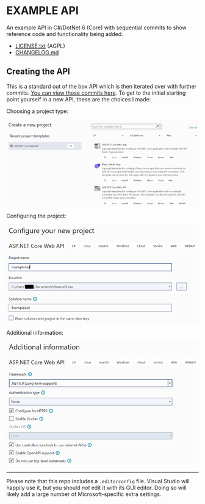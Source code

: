 # EXAMPLE API

An example API in C#/DotNet 6 (Core) with sequential commits to show reference code and functionality being added.

- [LICENSE.txt](./LICENSE.txt) (AGPL)
- [CHANGELOG.md](./CHANGELOG.md)

## Creating the API

This is a standard out of the box API which is then iterated over with further commits.
[You can view those commits here](https://github.com/kcartlidge/ExampleApi/commits/main).
To get to the initial starting point yourself in a new API, these are the choices I made:

Choosing a project type:

![Project Type](./Screenshots/01-Creating-a-New-Solution--Project-Type.png)

Configuring the project:

![Configure Project](./Screenshots/02-Creating-a-New-Solution--Configure-Project.png)

Additional information:

![Additional Information](./Screenshots/03-Creating-a-New-Solution--Additional-Information.png)

---

Please note that this repo includes a `.editorconfig` file.
Visual Studio will happily use it, but you should *not* edit it with its GUI editor.
Doing so will likely add a large number of Microsoft-specific extra settings.
